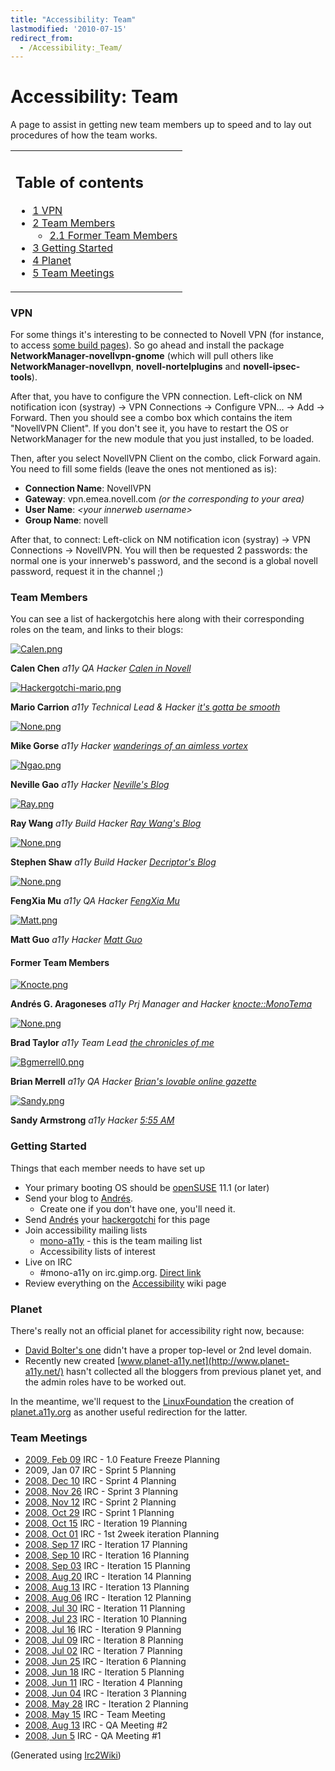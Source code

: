 ```yaml
---
title: "Accessibility: Team"
lastmodified: '2010-07-15'
redirect_from:
  - /Accessibility:_Team/
---
```


Accessibility: Team
===================

A page to assist in getting new team members up to speed and to lay out procedures of how the team works.

<table>
<col width="100%" />
<tbody>
<tr class="odd">
<td align="left"><h2>Table of contents</h2>
<ul>
<li><a href="#vpn">1 VPN</a></li>
<li><a href="#team-members">2 Team Members</a>
<ul>
<li><a href="#former-team-members">2.1 Former Team Members</a></li>
</ul></li>
<li><a href="#getting-started">3 Getting Started</a></li>
<li><a href="#planet">4 Planet</a></li>
<li><a href="#team-meetings">5 Team Meetings</a></li>
</ul></td>
</tr>
</tbody>
</table>

### VPN

For some things it's interesting to be connected to Novell VPN (for instance, to access [some build pages](http://build1.sled.lab.novell.com/uia/)). So go ahead and install the package **NetworkManager-novellvpn-gnome** (which will pull others like **NetworkManager-novellvpn**, **novell-nortelplugins** and **novell-ipsec-tools**).

After that, you have to configure the VPN connection. Left-click on NM notification icon (systray) -\> VPN Connections -\> Configure VPN... -\> Add -\> Forward. Then you should see a combo box which contains the item "NovellVPN Client". If you don't see it, you have to restart the OS or NetworkManager for the new module that you just installed, to be loaded.

Then, after you select NovellVPN Client on the combo, click Forward again. You need to fill some fields (leave the ones not mentioned as is):

-   **Connection Name**: NovellVPN
-   **Gateway**: vpn.emea.novell.com *(or the corresponding to your area)*
-   **User Name**: *\<your innerweb username\>*
-   **Group Name**: novell

After that, to connect: Left-click on NM notification icon (systray) -\> VPN Connections -\> NovellVPN. You will then be requested 2 passwords: the normal one is your innerweb's password, and the second is a global novell password, request it in the channel ;)

### Team Members

You can see a list of hackergotchis here along with their corresponding roles on the team, and links to their blogs:

[![Calen.png](/archived/images/5/59/Calen.png)](/archived/images/5/59/Calen.png)

**Calen Chen**
*a11y QA Hacker*
*[Calen in Novell](http://calen-innovell.blogspot.com)*

[![Hackergotchi-mario.png](/archived/images/b/b5/Hackergotchi-mario.png)](/archived/images/b/b5/Hackergotchi-mario.png)

**Mario Carrion**
*a11y Technical Lead & Hacker*
*[it's gotta be smooth](http://blog.carrion.ws/)*

[![None.png](/archived/images/e/e3/None.png)](/archived/images/e/e3/None.png)

**Mike Gorse**
*a11y Hacker*
*[wanderings of an aimless vortex](http://lightvortex.livejournal.com)*

[![Ngao.png](/archived/images/e/e9/Ngao.png)](/archived/images/e/e9/Ngao.png)

**Neville Gao**
*a11y Hacker*
*[Neville's Blog](http://figod.blogspot.com/)*

[![Ray.png](/archived/images/3/34/Ray.png)](/archived/images/3/34/Ray.png)

**Ray Wang**
*a11y Build Hacker*
*[Ray Wang's Blog](http://gnuray.blogspot.com)*

[![None.png](/archived/images/e/e3/None.png)](/archived/images/e/e3/None.png)

**Stephen Shaw**
*a11y Build Hacker*
*[Decriptor's Blog](http://www.decriptor.com)*

[![None.png](/archived/images/e/e3/None.png)](/archived/images/e/e3/None.png)

**FengXia Mu**
*a11y QA Hacker*
*[FengXia Mu](http://fengxiamu.spaces.live.com/)*

[![Matt.png](/archived/images/0/0a/Matt.png)](/archived/images/0/0a/Matt.png)

**Matt Guo**
*a11y Hacker*
*[Matt Guo](http://blog.mattguo.com)*

#### Former Team Members

[![Knocte.png](/archived/images/5/54/Knocte.png)](/archived/images/5/54/Knocte.png)

**Andrés G. Aragoneses**
*a11y Prj Manager and Hacker*
*[knocte::MonoTema](http://knocte.blogspot.com)*

[![None.png](/archived/images/e/e3/None.png)](/archived/images/e/e3/None.png)

**Brad Taylor**
*a11y Team Lead*
*[the chronicles of me](http://brad.getcoded.net)*

[![Bgmerrell0.png](/archived/images/1/17/Bgmerrell0.png)](/archived/images/1/17/Bgmerrell0.png)

**Brian Merrell**
*a11y QA Hacker*
*[Brian's lovable online gazette](http://bgmerrell.blogspot.com)*

[![Sandy.png](/archived/images/4/4e/Sandy.png)](/archived/images/4/4e/Sandy.png)

**Sandy Armstrong**
*a11y Hacker*
*[5:55 AM](http://automorphic.blogspot.com)*

### Getting Started

Things that each member needs to have set up

-   Your primary booting OS should be [openSUSE](http://www.opensuse.org) 11.1 (or later)
-   Send your blog to [Andrés](mailto:aaragoneses@novell.com).
    -   Create one if you don't have one, you'll need it.
-   Send [Andrés](mailto:aaragoneses@novell.com) your [hackergotchi](http://en.wikipedia.org/wiki/Hackergotchi) for this page
-   Join accessibility mailing lists
    -   [mono-a11y](http://forge.novell.com/mailman/listinfo/mono-a11y) - this is the team mailing list
    -   Accessibility lists of interest
-   Live on IRC
    -   \#mono-a11y on irc.gimp.org. [Direct link](irc://irc.gnome.org/mono-a11y)
-   Review everything on the [Accessibility](/Accessibility) wiki page

### Planet

There's really not an official planet for accessibility right now, because:

-   [David Bolter's one](http://aplanet.atrc.utoronto.ca/) didn't have a proper top-level or 2nd level domain.
-   Recently new created [www.planet-a11y.net](http://www.planet-a11y.net/) hasn't collected all the bloggers from previous planet yet, and the admin roles have to be worked out.

In the meantime, we'll request to the [LinuxFoundation](http://www.linuxfoundation.org) the creation of [planet.a11y.org](http://planet.a11y.org) as another useful redirection for the latter.

### Team Meetings

-   [2009, Feb 09](/Accessibility:_Team_Meetings_2009_Feb_09 "Accessibility: Team Meetings 2009 Feb 09") IRC - 1.0 Feature Freeze Planning
-   2009, Jan 07 IRC - Sprint 5 Planning
-   [2008, Dec 10](/Accessibility:_Team_Meetings_2008_Dec_10 "Accessibility: Team Meetings 2008 Dec 10") IRC - Sprint 4 Planning
-   [2008, Nov 26](/Accessibility:_Team_Meetings_2008_Nov_26 "Accessibility: Team Meetings 2008 Nov 26") IRC - Sprint 3 Planning
-   [2008, Nov 12](/Accessibility:_Team_Meetings_2008_Nov_12 "Accessibility: Team Meetings 2008 Nov 12") IRC - Sprint 2 Planning
-   [2008, Oct 29](/Accessibility:_Team_Meetings_2008_Oct_29 "Accessibility: Team Meetings 2008 Oct 29") IRC - Sprint 1 Planning
-   [2008, Oct 15](/Accessibility:_Team_Meetings_2008_Oct_15 "Accessibility: Team Meetings 2008 Oct 15") IRC - Iteration 19 Planning
-   [2008, Oct 01](/Accessibility:_Team_Meetings_2008_Oct_01 "Accessibility: Team Meetings 2008 Oct 01") IRC - 1st 2week iteration Planning
-   [2008, Sep 17](/Accessibility:_Team_Meetings_2008_Sep_17 "Accessibility: Team Meetings 2008 Sep 17") IRC - Iteration 17 Planning
-   [2008, Sep 10](/Accessibility:_Team_Meetings_2008_Sep_10 "Accessibility: Team Meetings 2008 Sep 10") IRC - Iteration 16 Planning
-   [2008, Sep 03](/Accessibility:_Team_Meetings_2008_Sep_03 "Accessibility: Team Meetings 2008 Sep 03") IRC - Iteration 15 Planning
-   [2008, Aug 20](/Accessibility:_Team_Meetings_2008_Aug_20 "Accessibility: Team Meetings 2008 Aug 20") IRC - Iteration 14 Planning
-   [2008, Aug 13](/Accessibility:_Team_Meetings_2008_Aug_13 "Accessibility: Team Meetings 2008 Aug 13") IRC - Iteration 13 Planning
-   [2008, Aug 06](/Accessibility:_Team_Meetings_2008_Aug_06 "Accessibility: Team Meetings 2008 Aug 06") IRC - Iteration 12 Planning
-   [2008, Jul 30](/Accessibility:_Team_Meetings_2008_Jul_30 "Accessibility: Team Meetings 2008 Jul 30") IRC - Iteration 11 Planning
-   [2008, Jul 23](/Accessibility:_Team_Meetings_2008_Jul_23 "Accessibility: Team Meetings 2008 Jul 23") IRC - Iteration 10 Planning
-   [2008, Jul 16](/Accessibility:_Team_Meetings_2008_Jul_16 "Accessibility: Team Meetings 2008 Jul 16") IRC - Iteration 9 Planning
-   [2008, Jul 09](/Accessibility:_Team_Meetings_2008_Jul_09 "Accessibility: Team Meetings 2008 Jul 09") IRC - Iteration 8 Planning
-   [2008, Jul 02](/Accessibility:_Team_Meetings_2008_Jul_02 "Accessibility: Team Meetings 2008 Jul 02") IRC - Iteration 7 Planning
-   [2008, Jun 25](/Accessibility:_Team_Meetings_2008_Jun_25 "Accessibility: Team Meetings 2008 Jun 25") IRC - Iteration 6 Planning
-   [2008, Jun 18](/Accessibility:_Team_Meetings_2008_Jun_18 "Accessibility: Team Meetings 2008 Jun 18") IRC - Iteration 5 Planning
-   [2008, Jun 11](/Accessibility:_Team_Meetings_2008_Jun_11 "Accessibility: Team Meetings 2008 Jun 11") IRC - Iteration 4 Planning
-   [2008, Jun 04](/Accessibility:_Team_Meetings_2008_Jun_04 "Accessibility: Team Meetings 2008 Jun 04") IRC - Iteration 3 Planning
-   [2008, May 28](/Accessibility:_Team_Meetings_2008_May_28 "Accessibility: Team Meetings 2008 May 28") IRC - Iteration 2 Planning
-   [2008, May 15](/Accessibility:_Team_Meetings_2008_May_15 "Accessibility: Team Meetings 2008 May 15") IRC - Team Meeting
-   [2008, Aug 13](/Accessibility:_QA_Meetings_2008_Aug_13 "Accessibility: QA Meetings 2008 Aug 13") IRC - QA Meeting #2
-   [2008, Jun 5](/Accessibility:_QA_Meetings_2008_Jun_5 "Accessibility: QA Meetings 2008 Jun 5") IRC - QA Meeting #1

(Generated using [Irc2Wiki](/Irc2Wiki "Irc2Wiki"))


